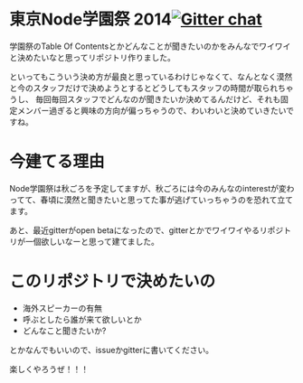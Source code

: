 東京Node学園祭 2014[![Gitter chat](https://badges.gitter.im/yosuke-furukawa/TokyoNodeFestival2014.png)](https://gitter.im/yosuke-furukawa/TokyoNodeFestival2014)
====================

学園祭のTable Of Contentsとかどんなことが聞きたいのかをみんなでワイワイと決めたいなと思ってリポジトリ作りました。

といってもこういう決め方が最良と思っているわけじゃなくて、なんとなく漠然と今のスタッフだけで決めようとするとどうしてもスタッフの時間が取られちゃうし、
毎回毎回スタッフでどんなのが聞きたいか決めてるんだけど、それも固定メンバー過ぎると興味の方向が偏っちゃうので、わいわいと決めていきたいですね。

今建てる理由
===================

Node学園祭は秋ごろを予定してますが、秋ごろには今のみんなのinterestが変わってて、春頃に漠然と聞きたいと思ってた事が逃げていっちゃうのを恐れて立てます。

あと、最近gitterがopen betaになったので、gitterとかでワイワイやるリポジトリが一個欲しいなーと思って建てました。


このリポジトリで決めたいの
===================

- 海外スピーカーの有無
- 呼ぶとしたら誰が来て欲しいとか
- どんなこと聞きたいか?

とかなんでもいいので、issueかgitterに書いてください。


楽しくやろうぜ！！！


